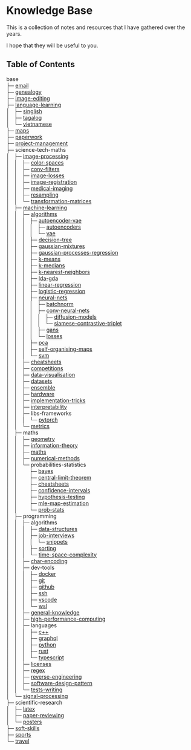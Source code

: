 # Knowledge Base

This is a collection of notes and resources that I have gathered over the years.

I hope that they will be useful to you.

## Table of Contents

base<br>
├─ [email](<base/email/email.md>)<br>
├─ [genealogy](<base/genealogy/genealogy.md>)<br>
├─ [image-editing](<base/image-editing/image-editing.md>)<br>
├─ [language-learning](<base/language-learning/language-learning.md>)<br>
│&nbsp;&nbsp;&nbsp;├─ [singlish](<base/language-learning/singlish/singlish.md>)<br>
│&nbsp;&nbsp;&nbsp;├─ [tagalog](<base/language-learning/tagalog/tagalog.md>)<br>
│&nbsp;&nbsp;&nbsp;└─ [vietnamese](<base/language-learning/vietnamese/vietnamese.md>)<br>
├─ [maps](<base/maps/maps.md>)<br>
├─ [paperwork](<base/paperwork>)<br>
├─ [project-management](<base/project-management>)<br>
├─ science-tech-maths<br>
│&nbsp;&nbsp;&nbsp;├─ [image-processing](<base/science-tech-maths/image-processing/terminology.md>)<br>
│&nbsp;&nbsp;&nbsp;│&nbsp;&nbsp;&nbsp;├─ [color-spaces](<base/science-tech-maths/image-processing/color-spaces/color-spaces.md>)<br>
│&nbsp;&nbsp;&nbsp;│&nbsp;&nbsp;&nbsp;├─ [conv-filters](<base/science-tech-maths/image-processing/conv-filters/conv-filters.md>)<br>
│&nbsp;&nbsp;&nbsp;│&nbsp;&nbsp;&nbsp;├─ [image-losses](<base/science-tech-maths/image-processing/image-losses/image-losses.md>)<br>
│&nbsp;&nbsp;&nbsp;│&nbsp;&nbsp;&nbsp;├─ [image-registration](<base/science-tech-maths/image-processing/image-registration/image-registration.md>)<br>
│&nbsp;&nbsp;&nbsp;│&nbsp;&nbsp;&nbsp;├─ [medical-imaging](<base/science-tech-maths/image-processing/medical-imaging/medical-imaging.md>)<br>
│&nbsp;&nbsp;&nbsp;│&nbsp;&nbsp;&nbsp;├─ [resampling](<base/science-tech-maths/image-processing/resampling/resampling.md>)<br>
│&nbsp;&nbsp;&nbsp;│&nbsp;&nbsp;&nbsp;└─ [transformation-matrices](<base/science-tech-maths/image-processing/transformation-matrices/matrices.md>)<br>
│&nbsp;&nbsp;&nbsp;├─ [machine-learning](<base/science-tech-maths/machine-learning/machine-learning.md>)<br>
│&nbsp;&nbsp;&nbsp;│&nbsp;&nbsp;&nbsp;├─ [algorithms](<base/science-tech-maths/machine-learning/algorithms/ml-algorithms.md>)<br>
│&nbsp;&nbsp;&nbsp;│&nbsp;&nbsp;&nbsp;│&nbsp;&nbsp;&nbsp;├─ [autoencoder-vae](<base/science-tech-maths/machine-learning/algorithms/autoencoder-vae>)<br>
│&nbsp;&nbsp;&nbsp;│&nbsp;&nbsp;&nbsp;│&nbsp;&nbsp;&nbsp;│&nbsp;&nbsp;&nbsp;├─ [autoencoders](<base/science-tech-maths/machine-learning/algorithms/autoencoder-vae/autoencoders/autoencoders.md>)<br>
│&nbsp;&nbsp;&nbsp;│&nbsp;&nbsp;&nbsp;│&nbsp;&nbsp;&nbsp;│&nbsp;&nbsp;&nbsp;└─ [vae](<base/science-tech-maths/machine-learning/algorithms/autoencoder-vae/vae/vae.md>)<br>
│&nbsp;&nbsp;&nbsp;│&nbsp;&nbsp;&nbsp;│&nbsp;&nbsp;&nbsp;├─ [decision-tree](<base/science-tech-maths/machine-learning/algorithms/decision-tree/decision-trees.md>)<br>
│&nbsp;&nbsp;&nbsp;│&nbsp;&nbsp;&nbsp;│&nbsp;&nbsp;&nbsp;├─ [gaussian-mixtures](<base/science-tech-maths/machine-learning/algorithms/gaussian-mixtures/gmm.md>)<br>
│&nbsp;&nbsp;&nbsp;│&nbsp;&nbsp;&nbsp;│&nbsp;&nbsp;&nbsp;├─ [gaussian-processes-regression](<base/science-tech-maths/machine-learning/algorithms/gaussian-processes-regression/gaussian-process.md>)<br>
│&nbsp;&nbsp;&nbsp;│&nbsp;&nbsp;&nbsp;│&nbsp;&nbsp;&nbsp;├─ [k-means](<base/science-tech-maths/machine-learning/algorithms/k-means/k-means.md>)<br>
│&nbsp;&nbsp;&nbsp;│&nbsp;&nbsp;&nbsp;│&nbsp;&nbsp;&nbsp;├─ [k-medians](<base/science-tech-maths/machine-learning/algorithms/k-medians/k-medians.md>)<br>
│&nbsp;&nbsp;&nbsp;│&nbsp;&nbsp;&nbsp;│&nbsp;&nbsp;&nbsp;├─ [k-nearest-neighbors](<base/science-tech-maths/machine-learning/algorithms/k-nearest-neighbors/knn.md>)<br>
│&nbsp;&nbsp;&nbsp;│&nbsp;&nbsp;&nbsp;│&nbsp;&nbsp;&nbsp;├─ [lda-gda](<base/science-tech-maths/machine-learning/algorithms/lda-gda/lda-gda.md>)<br>
│&nbsp;&nbsp;&nbsp;│&nbsp;&nbsp;&nbsp;│&nbsp;&nbsp;&nbsp;├─ [linear-regression](<base/science-tech-maths/machine-learning/algorithms/linear-regression>)<br>
│&nbsp;&nbsp;&nbsp;│&nbsp;&nbsp;&nbsp;│&nbsp;&nbsp;&nbsp;├─ [logistic-regression](<base/science-tech-maths/machine-learning/algorithms/logistic-regression/logistic-regression.md>)<br>
│&nbsp;&nbsp;&nbsp;│&nbsp;&nbsp;&nbsp;│&nbsp;&nbsp;&nbsp;├─ [neural-nets](<base/science-tech-maths/machine-learning/algorithms/neural-nets/neural-networks.md>)<br>
│&nbsp;&nbsp;&nbsp;│&nbsp;&nbsp;&nbsp;│&nbsp;&nbsp;&nbsp;│&nbsp;&nbsp;&nbsp;├─ [batchnorm](<base/science-tech-maths/machine-learning/algorithms/neural-nets/batchnorm/batchnorm.md>)<br>
│&nbsp;&nbsp;&nbsp;│&nbsp;&nbsp;&nbsp;│&nbsp;&nbsp;&nbsp;│&nbsp;&nbsp;&nbsp;├─ [conv-neural-nets](<base/science-tech-maths/machine-learning/algorithms/neural-nets/conv-neural-nets/cnn.md>)<br>
│&nbsp;&nbsp;&nbsp;│&nbsp;&nbsp;&nbsp;│&nbsp;&nbsp;&nbsp;│&nbsp;&nbsp;&nbsp;│&nbsp;&nbsp;&nbsp;├─ [diffusion-models](<base/science-tech-maths/machine-learning/algorithms/neural-nets/conv-neural-nets/diffusion-models/diffusion-models.md>)<br>
│&nbsp;&nbsp;&nbsp;│&nbsp;&nbsp;&nbsp;│&nbsp;&nbsp;&nbsp;│&nbsp;&nbsp;&nbsp;│&nbsp;&nbsp;&nbsp;└─ [siamese-contrastive-triplet](<base/science-tech-maths/machine-learning/algorithms/neural-nets/conv-neural-nets/siamese-contrastive-triplet/contrastive-learning.md>)<br>
│&nbsp;&nbsp;&nbsp;│&nbsp;&nbsp;&nbsp;│&nbsp;&nbsp;&nbsp;│&nbsp;&nbsp;&nbsp;├─ [gans](<base/science-tech-maths/machine-learning/algorithms/neural-nets/gans/gan.md>)<br>
│&nbsp;&nbsp;&nbsp;│&nbsp;&nbsp;&nbsp;│&nbsp;&nbsp;&nbsp;│&nbsp;&nbsp;&nbsp;└─ [losses](<base/science-tech-maths/machine-learning/algorithms/neural-nets/losses/losses.md>)<br>
│&nbsp;&nbsp;&nbsp;│&nbsp;&nbsp;&nbsp;│&nbsp;&nbsp;&nbsp;├─ [pca](<base/science-tech-maths/machine-learning/algorithms/pca/pca.md>)<br>
│&nbsp;&nbsp;&nbsp;│&nbsp;&nbsp;&nbsp;│&nbsp;&nbsp;&nbsp;├─ [self-organising-maps](<base/science-tech-maths/machine-learning/algorithms/self-organising-maps/self-organising-maps.md>)<br>
│&nbsp;&nbsp;&nbsp;│&nbsp;&nbsp;&nbsp;│&nbsp;&nbsp;&nbsp;└─ [svm](<base/science-tech-maths/machine-learning/algorithms/svm/svm.md>)<br>
│&nbsp;&nbsp;&nbsp;│&nbsp;&nbsp;&nbsp;├─ [cheatsheets](<base/science-tech-maths/machine-learning/cheatsheets>)<br>
│&nbsp;&nbsp;&nbsp;│&nbsp;&nbsp;&nbsp;├─ [competitions](<base/science-tech-maths/machine-learning/competitions/competitions.md>)<br>
│&nbsp;&nbsp;&nbsp;│&nbsp;&nbsp;&nbsp;├─ [data-visualisation](<base/science-tech-maths/machine-learning/data-visualisation/data-visualization.md>)<br>
│&nbsp;&nbsp;&nbsp;│&nbsp;&nbsp;&nbsp;├─ [datasets](<base/science-tech-maths/machine-learning/datasets/find-datasets.md>)<br>
│&nbsp;&nbsp;&nbsp;│&nbsp;&nbsp;&nbsp;├─ [ensemble](<base/science-tech-maths/machine-learning/ensemble/ensemble.md>)<br>
│&nbsp;&nbsp;&nbsp;│&nbsp;&nbsp;&nbsp;├─ [hardware](<base/science-tech-maths/machine-learning/hardware/gpu-providers.md>)<br>
│&nbsp;&nbsp;&nbsp;│&nbsp;&nbsp;&nbsp;├─ [implementation-tricks](<base/science-tech-maths/machine-learning/implementation-tricks/implementation-tricks.md>)<br>
│&nbsp;&nbsp;&nbsp;│&nbsp;&nbsp;&nbsp;├─ [interpretability](<base/science-tech-maths/machine-learning/interpretability/interpretability.md>)<br>
│&nbsp;&nbsp;&nbsp;│&nbsp;&nbsp;&nbsp;├─ libs-frameworks<br>
│&nbsp;&nbsp;&nbsp;│&nbsp;&nbsp;&nbsp;│&nbsp;&nbsp;&nbsp;└─ [pytorch](<base/science-tech-maths/machine-learning/libs-frameworks/pytorch/pytorch.md>)<br>
│&nbsp;&nbsp;&nbsp;│&nbsp;&nbsp;&nbsp;└─ [metrics](<base/science-tech-maths/machine-learning/metrics/metrics.md>)<br>
│&nbsp;&nbsp;&nbsp;├─ maths<br>
│&nbsp;&nbsp;&nbsp;│&nbsp;&nbsp;&nbsp;├─ [geometry](<base/science-tech-maths/maths/geometry/geometry.md>)<br>
│&nbsp;&nbsp;&nbsp;│&nbsp;&nbsp;&nbsp;├─ [information-theory](<base/science-tech-maths/maths/information-theory>)<br>
│&nbsp;&nbsp;&nbsp;│&nbsp;&nbsp;&nbsp;├─ [maths](<base/science-tech-maths/maths/maths/maths.md>)<br>
│&nbsp;&nbsp;&nbsp;│&nbsp;&nbsp;&nbsp;├─ [numerical-methods](<base/science-tech-maths/maths/numerical-methods/numerical-methods.md>)<br>
│&nbsp;&nbsp;&nbsp;│&nbsp;&nbsp;&nbsp;└─ probabilities-statistics<br>
│&nbsp;&nbsp;&nbsp;│&nbsp;&nbsp;&nbsp;&nbsp;&nbsp;&nbsp;&nbsp;&nbsp;├─ [bayes](<base/science-tech-maths/maths/probabilities-statistics/bayes>)<br>
│&nbsp;&nbsp;&nbsp;│&nbsp;&nbsp;&nbsp;&nbsp;&nbsp;&nbsp;&nbsp;&nbsp;├─ [central-limit-theorem](<base/science-tech-maths/maths/probabilities-statistics/central-limit-theorem/clt.md>)<br>
│&nbsp;&nbsp;&nbsp;│&nbsp;&nbsp;&nbsp;&nbsp;&nbsp;&nbsp;&nbsp;&nbsp;├─ [cheatsheets](<base/science-tech-maths/maths/probabilities-statistics/cheatsheets>)<br>
│&nbsp;&nbsp;&nbsp;│&nbsp;&nbsp;&nbsp;&nbsp;&nbsp;&nbsp;&nbsp;&nbsp;├─ [confidence-intervals](<base/science-tech-maths/maths/probabilities-statistics/confidence-intervals/95 CI Confidence Intervals.md>)<br>
│&nbsp;&nbsp;&nbsp;│&nbsp;&nbsp;&nbsp;&nbsp;&nbsp;&nbsp;&nbsp;&nbsp;├─ [hypothesis-testing](<base/science-tech-maths/maths/probabilities-statistics/hypothesis-testing/Hypothesis testing.md>)<br>
│&nbsp;&nbsp;&nbsp;│&nbsp;&nbsp;&nbsp;&nbsp;&nbsp;&nbsp;&nbsp;&nbsp;├─ [mle-map-estimation](<base/science-tech-maths/maths/probabilities-statistics/mle-map-estimation/mle-map.md>)<br>
│&nbsp;&nbsp;&nbsp;│&nbsp;&nbsp;&nbsp;&nbsp;&nbsp;&nbsp;&nbsp;&nbsp;└─ [prob-stats](<base/science-tech-maths/maths/probabilities-statistics/prob-stats/probabilities.md>)<br>
│&nbsp;&nbsp;&nbsp;├─ programming<br>
│&nbsp;&nbsp;&nbsp;│&nbsp;&nbsp;&nbsp;├─ algorithms<br>
│&nbsp;&nbsp;&nbsp;│&nbsp;&nbsp;&nbsp;│&nbsp;&nbsp;&nbsp;├─ [data-structures](<base/science-tech-maths/programming/algorithms/data-structures>)<br>
│&nbsp;&nbsp;&nbsp;│&nbsp;&nbsp;&nbsp;│&nbsp;&nbsp;&nbsp;├─ [job-interviews](<base/science-tech-maths/programming/algorithms/job-interviews>)<br>
│&nbsp;&nbsp;&nbsp;│&nbsp;&nbsp;&nbsp;│&nbsp;&nbsp;&nbsp;│&nbsp;&nbsp;&nbsp;└─ [snippets](<base/science-tech-maths/programming/algorithms/job-interviews/snippets>)<br>
│&nbsp;&nbsp;&nbsp;│&nbsp;&nbsp;&nbsp;│&nbsp;&nbsp;&nbsp;├─ [sorting](<base/science-tech-maths/programming/algorithms/sorting/sorting.md>)<br>
│&nbsp;&nbsp;&nbsp;│&nbsp;&nbsp;&nbsp;│&nbsp;&nbsp;&nbsp;└─ [time-space-complexity](<base/science-tech-maths/programming/algorithms/time-space-complexity/big-o.md>)<br>
│&nbsp;&nbsp;&nbsp;│&nbsp;&nbsp;&nbsp;├─ [char-encoding](<base/science-tech-maths/programming/char-encoding/char-encoding.md>)<br>
│&nbsp;&nbsp;&nbsp;│&nbsp;&nbsp;&nbsp;├─ dev-tools<br>
│&nbsp;&nbsp;&nbsp;│&nbsp;&nbsp;&nbsp;│&nbsp;&nbsp;&nbsp;├─ [docker](<base/science-tech-maths/programming/dev-tools/docker/docker.md>)<br>
│&nbsp;&nbsp;&nbsp;│&nbsp;&nbsp;&nbsp;│&nbsp;&nbsp;&nbsp;├─ [git](<base/science-tech-maths/programming/dev-tools/git/git.md>)<br>
│&nbsp;&nbsp;&nbsp;│&nbsp;&nbsp;&nbsp;│&nbsp;&nbsp;&nbsp;├─ [github](<base/science-tech-maths/programming/dev-tools/github/github.md>)<br>
│&nbsp;&nbsp;&nbsp;│&nbsp;&nbsp;&nbsp;│&nbsp;&nbsp;&nbsp;├─ [ssh](<base/science-tech-maths/programming/dev-tools/ssh/ssh.md>)<br>
│&nbsp;&nbsp;&nbsp;│&nbsp;&nbsp;&nbsp;│&nbsp;&nbsp;&nbsp;├─ [vscode](<base/science-tech-maths/programming/dev-tools/vscode/vscode.md>)<br>
│&nbsp;&nbsp;&nbsp;│&nbsp;&nbsp;&nbsp;│&nbsp;&nbsp;&nbsp;└─ [wsl](<base/science-tech-maths/programming/dev-tools/wsl/wsl.md>)<br>
│&nbsp;&nbsp;&nbsp;│&nbsp;&nbsp;&nbsp;├─ [general-knowledge](<base/science-tech-maths/programming/general-knowledge/general-knowledge.md>)<br>
│&nbsp;&nbsp;&nbsp;│&nbsp;&nbsp;&nbsp;├─ [high-performance-computing](<base/science-tech-maths/programming/high-performance-computing/hpc.md>)<br>
│&nbsp;&nbsp;&nbsp;│&nbsp;&nbsp;&nbsp;├─ languages<br>
│&nbsp;&nbsp;&nbsp;│&nbsp;&nbsp;&nbsp;│&nbsp;&nbsp;&nbsp;├─ [c++](<base/science-tech-maths/programming/languages/c++/c++.md>)<br>
│&nbsp;&nbsp;&nbsp;│&nbsp;&nbsp;&nbsp;│&nbsp;&nbsp;&nbsp;├─ [graphql](<base/science-tech-maths/programming/languages/graphql/graphql.md>)<br>
│&nbsp;&nbsp;&nbsp;│&nbsp;&nbsp;&nbsp;│&nbsp;&nbsp;&nbsp;├─ [python](<base/science-tech-maths/programming/languages/python/python.md>)<br>
│&nbsp;&nbsp;&nbsp;│&nbsp;&nbsp;&nbsp;│&nbsp;&nbsp;&nbsp;├─ [rust](<base/science-tech-maths/programming/languages/rust/rust.md>)<br>
│&nbsp;&nbsp;&nbsp;│&nbsp;&nbsp;&nbsp;│&nbsp;&nbsp;&nbsp;└─ [typescript](<base/science-tech-maths/programming/languages/typescript/typescript.md>)<br>
│&nbsp;&nbsp;&nbsp;│&nbsp;&nbsp;&nbsp;├─ [licenses](<base/science-tech-maths/programming/licenses/licenses.md>)<br>
│&nbsp;&nbsp;&nbsp;│&nbsp;&nbsp;&nbsp;├─ [regex](<base/science-tech-maths/programming/regex/regex.md>)<br>
│&nbsp;&nbsp;&nbsp;│&nbsp;&nbsp;&nbsp;├─ [reverse-engineering](<base/science-tech-maths/programming/reverse-engineering/reverse-engineering.md>)<br>
│&nbsp;&nbsp;&nbsp;│&nbsp;&nbsp;&nbsp;├─ [software-design-pattern](<base/science-tech-maths/programming/software-design-pattern/design-patterns.md>)<br>
│&nbsp;&nbsp;&nbsp;│&nbsp;&nbsp;&nbsp;└─ [tests-writing](<base/science-tech-maths/programming/tests-writing/tests.md>)<br>
│&nbsp;&nbsp;&nbsp;└─ [signal-processing](<base/science-tech-maths/signal-processing/signal-processing.md>)<br>
├─ scientific-research<br>
│&nbsp;&nbsp;&nbsp;├─ [latex](<base/scientific-research/latex/latex.md>)<br>
│&nbsp;&nbsp;&nbsp;├─ [paper-reviewing](<base/scientific-research/paper-reviewing/paper-reviewing.md>)<br>
│&nbsp;&nbsp;&nbsp;└─ [posters](<base/scientific-research/posters/posters.md>)<br>
├─ [soft-skills](<base/soft-skills>)<br>
├─ [sports](<base/sports/sports.md>)<br>
└─ [travel](<base/travel/travel.md>)<br>